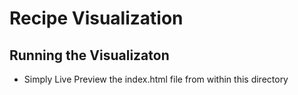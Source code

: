# Recipe Visualization

## Running the Visualizaton

* Simply Live Preview the index.html file from within this directory